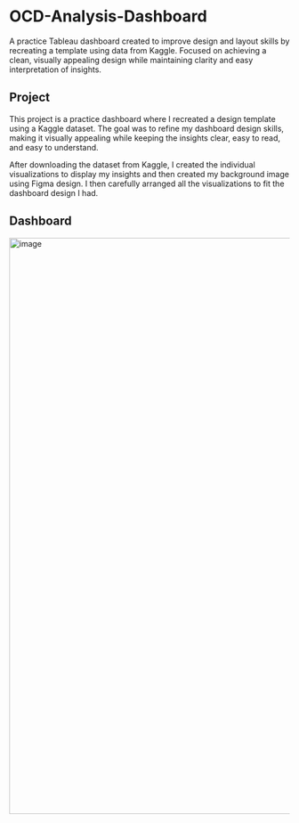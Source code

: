 # OCD-Analysis-Dashboard
A practice Tableau dashboard created to improve design and layout skills by recreating a template using data from Kaggle. Focused on achieving a clean, visually appealing design while maintaining clarity and easy interpretation of insights.

## Project
This project is a practice dashboard where I recreated a design template using a Kaggle dataset. The goal was to refine my dashboard design skills, making it visually appealing while keeping the insights clear, easy to read, and easy to understand.

After downloading the dataset from Kaggle, I created the individual visualizations to display my insights and then created my background image using Figma design. I then carefully arranged all the visualizations to fit the dashboard design I had. 

## Dashboard
<img width="1919" height="1035" alt="image" src="https://github.com/user-attachments/assets/9310e74a-2706-4f33-8439-f85e28a81e95" />
